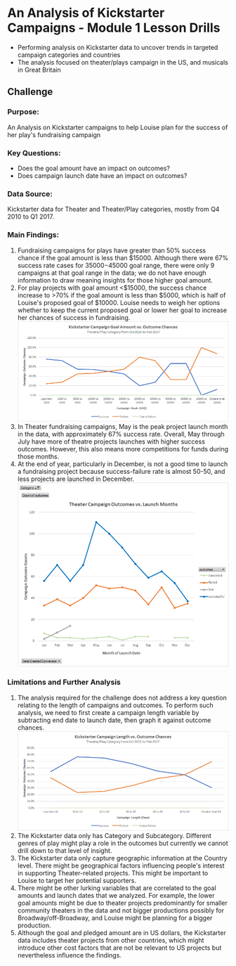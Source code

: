 # An Analysis of Kickstarter Campaigns - Module 1 Lesson Drills
* Performing analysis on Kickstarter data to uncover trends in targeted campaign categories and countries
* The analysis focused on theater/plays campaign in the US, and musicals in Great Britain
## Challenge
### **Purpose:** 
An Analysis on Kickstarter campaigns to help Louise plan for the success of her play's fundraising campaign
### **Key Questions:**
* Does the goal amount have an impact on outcomes?
* Does campaign launch date have an impact on outcomes?
### **Data Source:**  
Kickstarter data for Theater and Theater/Play categories, mostly from Q4 2010 to Q1 2017.
### **Main Findings:**
1. Fundraising campaigns for plays have greater than 50% success chance if the goal amount is less than $15000.  Although there were 67% success rate cases for $35000-$45000 goal range, there were only 9 campaigns at that goal range in the data; we do not have enough information to draw meaning insights for those higher goal amount.
2. For play projects with goal amount <$15000, the success chance increase to >70% if the goal amount is less than $5000, which is half of Louise's proposed goal of $10000.   Louise needs to weigh her options whether to keep the current proposed goal or lower her goal to increase her chances of success in fundraising.
![Goals vs Outcomes](GoalOutcome_Challenge.png)
3. In Theater fundraising campaigns, May is the peak project launch month in the data, with approximately 67% success rate.  Overall, May through July have more of theatre projects launches with higher success outcomes.  However, this also means more competitions for funds during those months.
4. At the end of year, particularly in December, is not a good time to launch a fundraising project because success-failure rate is almost 50-50, and less projects are launched in December.
![Campaign Outcomes and Launch Month](TheaterOutcomeLaunchDate_Challenge.png)
### **Limitations and Further Analysis**
1. The analysis required for the challenge does not address a key question relating to the length of campaigns and outcomes.  To perform such analysis, we need to first create a campaign length variable by subtracting end date to launch date, then graph it against outcome chances.
![Alternative - Campaign Lenghs and Outcomes](Alternative_DaysOutcome.png)
2. The Kickstarter data only has Category and Subcategory.  Different genres of play might play a role in the outcomes but currently we cannot drill down to that level of insight.
3. The Kickstarter data only capture geographic information at the Country level.  There might be geographical factors influencing people's interest in supporting Theater-related projects.  This might be important to Louise to target her potential supporters.
4. There might be other lurking variables that are correlated to the goal amounts and launch dates that we analyzed.  For example, the lower goal amounts might be due to theater projects predominantly for smaller community theaters in the data and not bigger productions possibly for Broadway/off-Broadway, and Louise might be planning for a bigger production.
5. Although the goal and pledged amount are in US dollars, the Kickstarter data includes theater projects from other countries, which might introduce other cost factors that are not be relevant to US projects but nevertheless influence the findings.

